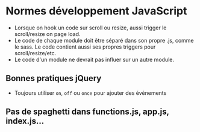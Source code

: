 # Normes développement JavaScript

- Lorsque on hook un code sur scroll ou resize, aussi trigger le scroll/resize on page load.
- Le code de chaque module doit être séparé dans son propre .js, comme le sass. Le code contient aussi ses propres triggers pour scroll/resize/etc.
- Le code d'un module ne devrait pas influer sur un autre module.
## Bonnes pratiques jQuery

- Toujours utiliser `on`, `off` ou `once` pour ajouter des événements

## Pas de spaghetti dans functions.js, app.js, index.js...